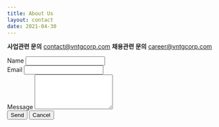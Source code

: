 ```yaml
---
title: About Us
layout: contact
date: 2021-04-30
---
```


**사업관련 문의** contact@vntgcorp.com
**채용관련 문의** career@vntgcorp.com
<!-- BEGIN FORM-->
<form action="#" role="form">
  <div class="form-group">
    <label for="contacts-name">Name</label>
    <input type="text" class="form-control" id="contacts-name">
  </div>
  <div class="form-group">
    <label for="contacts-email">Email</label>
    <input type="email" class="form-control" id="contacts-email">
  </div>
  <div class="form-group">
    <label for="contacts-message">Message</label>
    <textarea class="form-control" rows="5" id="contacts-message"></textarea>
  </div>
  <button type="submit" class="btn btn-primary"><i class="icon-ok"></i> Send</button>
  <button type="button" class="btn btn-default">Cancel</button>
</form>
<!-- END FORM-->
